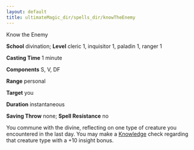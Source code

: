 ```yaml
---
layout: default
title: ultimateMagic_dir/spells_dir/knowTheEnemy
---
```

Know the Enemy

**School** divination; **Level** cleric 1, inquisitor 1, paladin 1, ranger 1

**Casting Time** 1 minute

**Components** S, V, DF

**Range** personal

**Target** you

**Duration** instantaneous

**Saving Throw** none; **Spell Resistance** no

You commune with the divine, reflecting on one type of creature you encountered in the last day. You may make a [Knowledge](skills_dir/knowledge#_knowledge) check regarding that creature type with a +10 insight bonus.


